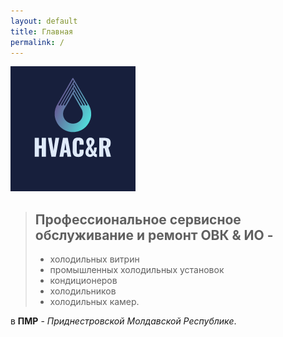 ```yaml
---
layout: default
title: Главная
permalink: /
---
```


![Профессиональный ремонт, сервисное обслуживание ОВК&ИО в ПМР.](hvac&r.png)


> ## Профессиональное сервисное обслуживание и ремонт ОВК & ИО -
> - холодильных витрин
> - промышленных холодильных установок
> - кондиционеров
> - холодильников
> - холодильных камер.

  в **ПМР** - *Приднестровской Молдавской Республике*.